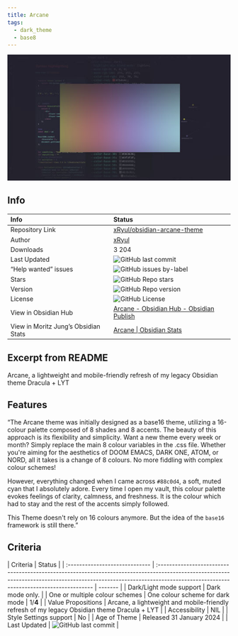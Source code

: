 ```yaml
---
title: Arcane
tags:
  - dark_theme
  - base8
---
```


<img alt="Arcane Theme Screenshot" src="https://raw.githubusercontent.com/xRyul/obsidian-arcane-theme/refs/heads/main/Arcane_sample_01.jpg">

## Info

| Info                                 | Status                                                                                                                                                                                                               |
| :----------------------------------- | :------------------------------------------------------------------------------------------------------------------------------------------------------------------------------------------------------------------- |
| Repository Link                      | [xRyul/obsidian-arcane-theme](https://github.com/xRyul/obsidian-arcane-theme)                                                                                                                                        |
| Author                               | [xRyul](https://github.com/xRyul)                                                                                                                                                                                    |
| Downloads                            | 3 204                                                                                                                                                                                                                |
| Last Updated                         | <img alt="GitHub last commit" src="https://img.shields.io/github/last-commit/xRyul/obsidian-arcane-theme?color=573E7A&amp;label=last%20update&amp;logo=github&amp;style=for-the-badge" referrerpolicy="no-referrer"> |
| “Help wanted” issues                 | <img alt="GitHub issues by-label" src="https://img.shields.io/github/issues/xRyul/obsidian-arcane-theme/help%20wanted?color=573E7A&amp;logo=github&amp;style=for-the-badge" referrerpolicy="no-referrer">            |
| Stars                                | <img alt="GitHub Repo stars" src="https://img.shields.io/github/stars/xRyul/obsidian-arcane-theme?color=573E7A&amp;logo=github&amp;style=for-the-badge" referrerpolicy="no-referrer">                                |
| Version                              | <img alt="GitHub Repo version" src="https://img.shields.io/github/v/release/xRyul/obsidian-arcane-theme?color=573E7A&amp;logo=github&amp;style=for-the-badge&sort=semver" referrerpolicy="no-referrer">              |
| License                              | <img alt="GitHub License" src="https://img.shields.io/github/license/xRyul/obsidian-arcane-theme?style=for-the-badge" referrerpolicy="noreferrer">                                                                   |
| View in Obsidian Hub                 | [Arcane \- Obsidian Hub \- Obsidian Publish](https://publish.obsidian.md/hub/02+-+Community+Expansions/02.05+All+Community+Expansions/Themes/Arcane)                                                                 |
| View in Moritz Jung’s Obsidian Stats | [Arcane \| Obsidian Stats](https://www.moritzjung.dev/obsidian-stats/themes/arcane/)                                                                                                                                 |

## Excerpt from README

Arcane, a lightweight and mobile-friendly refresh of my legacy Obsidian theme Dracula \+ LYT

## Features

“The Arcane theme was initially designed as a base16 theme, utilizing a 16-colour palette composed of 8 shades and 8 accents. The beauty of this approach is its flexibility and simplicity. Want a new theme every week or month? Simply replace the main 8 colour variables in the .css file. Whether you're aiming for the aesthetics of DOOM EMACS, DARK ONE, ATOM, or NORD, all it takes is a change of 8 colours. No more fiddling with complex colour schemes\!

However, everything changed when I came across `#88c0d4`, a soft, muted cyan that I absolutely adore. Every time I open my vault, this colour palette evokes feelings of clarity, calmness, and freshness. It is the colour which had to stay and the rest of the accents simply followed.

This Theme doesn't rely on 16 colours anymore. But the idea of the `base16` framework is still there.”

## Criteria

| Criteria                       | Status                                                                                                                                                                                                               |
| :----------------------------- | :------------------------------------------------------------------------------------------------------------------------------------------------------------------------------------------------------------------- | ------- |
| Dark/Light mode support        | Dark mode only.                                                                                                                                                                                                      |
| One or multiple colour schemes | One colour scheme for dark mode                                                                                                                                                                                      | 1/**4** |
| Value Propositions             | Arcane, a lightweight and mobile-friendly refresh of my legacy Obsidian theme Dracula \+ LYT                                                                                                                         |
| Accessibility                  | NIL                                                                                                                                                                                                                  |
| Style Settings support         | No                                                                                                                                                                                                                   |
| Age of Theme                   | Released 31 January 2024                                                                                                                                                                                             |
| Last Updated                   | <img alt="GitHub last commit" src="https://img.shields.io/github/last-commit/xRyul/obsidian-arcane-theme?color=573E7A&amp;label=last%20update&amp;logo=github&amp;style=for-the-badge" referrerpolicy="no-referrer"> |
